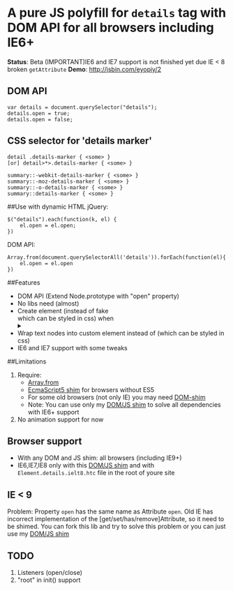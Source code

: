 # A pure JS polyfill for `details` tag with DOM API for all browsers including IE6+

__Status__: Beta (IMPORTANT)IE6 and IE7 support is not finished yet due IE < 8 broken `getAttribute`
__Demo__: http://jsbin.com/eyopiy/2

## DOM API
    
	var details = document.querySelector("details");
    details.open = true;
    details.open = false;

## CSS selector for 'details marker'
   
    detail .details-marker { <some> }
	[or] detail>*>.details-marker { <some> }
	
    summary::-webkit-details-marker { <some> }
    summary::-moz-details-marker { <some> }
    summary::-o-details-marker { <some> }
    summary::details-marker { <some> }

##Use with dynamic HTML
jQuery:
	
	$("details").each(function(k, el) {
		el.open = el.open;
	})

DOM API:
	
	Array.from(document.querySelectorAll('details')).forEach(function(el){
		el.open = el.open
	})
	
##Features

- DOM API (Extend Node.prototype with "open" property)
- No libs need (almost)
- Create <x-s> element (instead of fake <summary> which can be styled in css) when <details> without <summary>
- Wrap text nodes into custom element <x-i> instead of <span> (which can be styled in css)
- IE6 and IE7 support with some tweaks

##Limitations
1. Require: 
	- [Array.from](https://github.com/paulmillr/es6-shim)
	- [EcmaScript5 shim](https://github.com/kriskowal/es5-shim) for browsers without ES5
	- For some old browsers (not only IE) you may need [DOM-shim](https://github.com/Raynos/DOM-shim)
	- Note: You can use only my [DOM/JS shim](https://github.com/termi/ES5-DOM-SHIM) to solve all dependencies with IE6+ support
2. No animation support for now

 
## Browser support
 - With any DOM and JS shim: all browsers (including IE9+)
 - IE6,IE7,IE8 only with this [DOM/JS shim](https://github.com/termi/ES5-DOM-SHIM) and with `Element.details.ielt8.htc` file in the root of youre site

## IE < 9
Problem: Property `open` has the same name as Attribute `open`.
Old IE has incorrect implementation of the [get/set/has/remove]Attribute, so it need to be shimed. You can fork this lib and try to solve this problem or you can just use my [DOM/JS shim](https://github.com/termi/ES5-DOM-SHIM)

## TODO
1. Listeners (open/close)
2. "root" in init() support